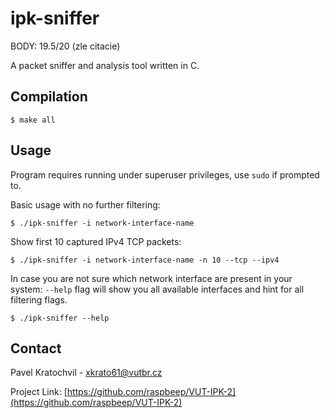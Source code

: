 # ipk-sniffer    

BODY: 19.5/20 (zle citacie)

A packet sniffer and analysis tool written in C.

## Compilation

```
$ make all
```
## Usage
Program requires running under superuser privileges, use `sudo` if prompted to.

Basic usage with no further filtering:
```
$ ./ipk-sniffer -i network-interface-name
```

Show first 10 captured IPv4 TCP packets:
```
$ ./ipk-sniffer -i network-interface-name -n 10 --tcp --ipv4
```

In case you are not sure which network interface are present in your system:
`--help` flag will show you all available interfaces and hint for all filtering flags.
```
$ ./ipk-sniffer --help
```
## Contact
Pavel Kratochvil - xkrato61@vutbr.cz

Project Link: [https://github.com/raspbeep/VUT-IPK-2](https://github.com/raspbeep/VUT-IPK-2)
